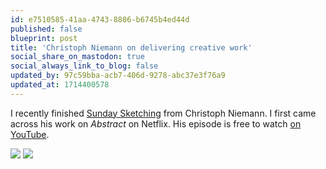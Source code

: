 ```yaml
---
id: e7510585-41aa-4743-8806-b6745b4ed44d
published: false
blueprint: post
title: 'Christoph Niemann on delivering creative work'
social_share_on_mastodon: true
social_always_link_to_blog: false
updated_by: 97c59bba-acb7-406d-9278-abc37e3f76a9
updated_at: 1714400578
---
```

I recently finished [Sunday Sketching](https://literal.club/book/sunday-sketching-j62li) from Christoph Niemann. I first came across his work on _Abstract_ on Netflix. His episode is free to watch [on YouTube](https://www.youtube.com/watch?v=q_k8fVNzbGU).

![](https://sebastiandedeyne.com/assets/christoph-niemann-1.webp)
![](https://sebastiandedeyne.com/assets/christoph-niemann-2.webp)